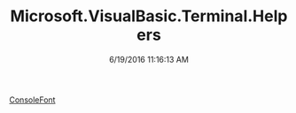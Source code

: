 ﻿---
title: Microsoft.VisualBasic.Terminal.Helpers
date: 6/19/2016 11:16:13 AM
---

[ConsoleFont](T-Microsoft.VisualBasic.Terminal.Helpers.ConsoleFont.html)
